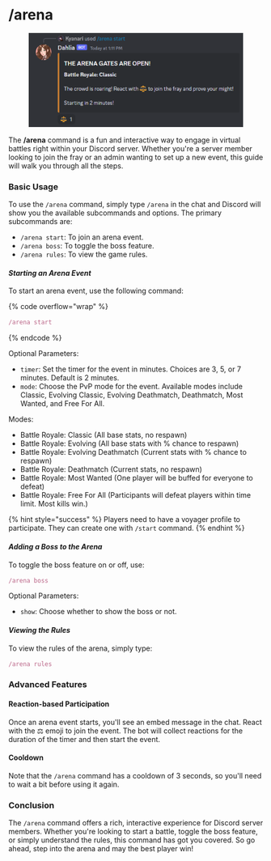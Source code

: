 # /arena

<figure><img src="../../.gitbook/assets/image.png" alt=""><figcaption></figcaption></figure>

The **/arena** command is a fun and interactive way to engage in virtual battles right within your Discord server. Whether you're a server member looking to join the fray or an admin wanting to set up a new event, this guide will walk you through all the steps.

### Basic Usage

To use the `/arena` command, simply type `/arena` in the chat and Discord will show you the available subcommands and options. The primary subcommands are:

* `/arena start`: To join an arena event.
* `/arena boss`: To toggle the boss feature.
* `/arena rules`: To view the game rules.

#### _Starting an Arena Event_

To start an arena event, use the following command:

{% code overflow="wrap" %}
```javascript
/arena start
```
{% endcode %}

Optional Parameters:

* `timer`: Set the timer for the event in minutes. Choices are 3, 5, or 7 minutes. Default is 2 minutes.
* `mode`: Choose the PvP mode for the event. Available modes include Classic, Evolving Classic, Evolving Deathmatch, Deathmatch, Most Wanted, and Free For All.

Modes:

* Battle Royale: Classic (All base stats, no respawn)
* Battle Royale: Evolving (All base stats with % chance to respawn)
* Battle Royale: Evolving Deathmatch (Current stats with % chance to respawn)
* Battle Royale: Deathmatch (Current stats, no respawn)
* Battle Royale: Most Wanted (One player will be buffed for everyone to defeat)
* Battle Royale: Free For All (Participants will defeat players within time limit. Most kills win.)

{% hint style="success" %}
Players need to have a voyager profile to participate. They can create one with `/start` command.
{% endhint %}

#### _Adding a Boss to the Arena_

To toggle the boss feature on or off, use:

```javascript
/arena boss
```

Optional Parameters:

* `show`: Choose whether to show the boss or not.

#### _Viewing the Rules_

To view the rules of the arena, simply type:

```javascript
/arena rules
```

### Advanced Features

#### Reaction-based Participation

Once an arena event starts, you'll see an embed message in the chat. React with the ⚖️ emoji to join the event. The bot will collect reactions for the duration of the timer and then start the event.

#### Cooldown

Note that the `/arena` command has a cooldown of 3 seconds, so you'll need to wait a bit before using it again.

### Conclusion

The `/arena` command offers a rich, interactive experience for Discord server members. Whether you're looking to start a battle, toggle the boss feature, or simply understand the rules, this command has got you covered. So go ahead, step into the arena and may the best player win!
